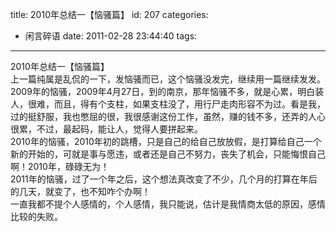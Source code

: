 title: 2010年总结一【恼骚篇】
id: 207
categories:
  - 闲言碎语
date: 2011-02-28 23:44:40
tags:
---

2010年总结一【恼骚篇】
</br><span> </span>上一篇纯属是乱侃的一下，发恼骚而已，这个恼骚没发完，继续用一篇继续发发。
</br><span> </span>2009年的恼骚，2009年4月27日，到的南京，那年恼骚不多，就是心累，明白装人，很难，而且，得有个支柱，如果支柱没了，用行尸走肉形容不为过。看是我，过的挺舒服，我也憋屈的很，我很感谢这份工作，虽然，赚的钱不多，还弄的人心很累，不过，最起码，能让人，觉得人要拼起来。
</br><span> </span>2010年的恼骚，2010年初的跳槽，只是自己的给自己放放假，是打算给自己一个新的开始的，可就是事与愿违，或者还是自己不努力，丧失了机会，只能悔恨自己啊！2010年，碌碌无为！
</br><span> </span>2011年的恼骚，过了一个年之后，这个想法真改变了不少，几个月的打算在年后的几天，就变了，也不知咋个办啊！
</br><span> </span>一直我都不提个人感情的，个人感情，我只能说，估计是我情商太低的原因，感情比较的失败。
</br>
